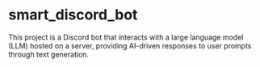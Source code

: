# smart_discord_bot
This project is a Discord bot that interacts with a large language model (LLM) hosted on a server, providing AI-driven responses to user prompts through text generation.
